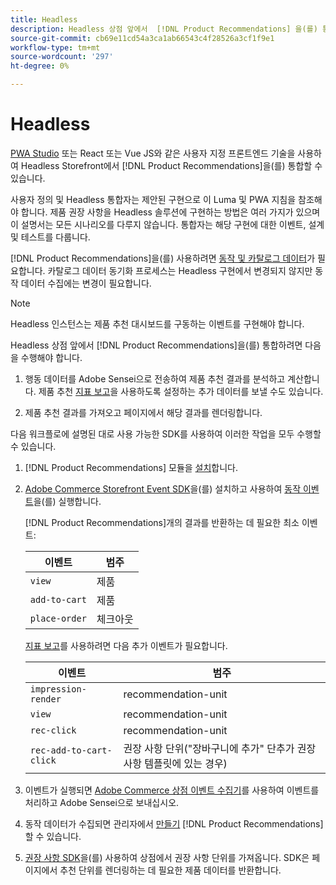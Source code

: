 ```yaml
---
title: Headless
description: Headless 상점 앞에서  [!DNL Product Recommendations] 을(를) 통합하는 방법을 알아봅니다.
source-git-commit: cb69e11cd54a3ca1ab66543c4f28526a3cf1f9e1
workflow-type: tm+mt
source-wordcount: '297'
ht-degree: 0%

---
```


# Headless

[PWA Studio](https://developer.adobe.com/commerce/pwa-studio/) 또는 React 또는 Vue JS와 같은 사용자 지정 프론트엔드 기술을 사용하여 Headless Storefront에서 [!DNL Product Recommendations]을(를) 통합할 수 있습니다.

사용자 정의 및 Headless 통합자는 제안된 구현으로 이 Luma 및 PWA 지침을 참조해야 합니다. 제품 권장 사항을 Headless 솔루션에 구현하는 방법은 여러 가지가 있으며 이 설명서는 모든 시나리오를 다루지 않습니다. 통합자는 해당 구현에 대한 이벤트, 설계 및 테스트를 다룹니다.

[!DNL Product Recommendations]을(를) 사용하려면 [동작 및 카탈로그 데이터](https://experienceleague.adobe.com/docs/commerce/product-recommendations/developer/development-overview.html?lang=ko)가 필요합니다. 카탈로그 데이터 동기화 프로세스는 Headless 구현에서 변경되지 않지만 동작 데이터 수집에는 변경이 필요합니다.

>[!NOTE]
>
>Headless 인스턴스는 제품 추천 대시보드를 구동하는 이벤트를 구현해야 합니다.

Headless 상점 앞에서 [!DNL Product Recommendations]을(를) 통합하려면 다음을 수행해야 합니다.

1. 행동 데이터를 Adobe Sensei으로 전송하여 제품 추천 결과를 분석하고 계산합니다. 제품 추천 [지표 보고](workspace.md)을 사용하도록 설정하는 추가 데이터를 보낼 수도 있습니다.

1. 제품 추천 결과를 가져오고 페이지에서 해당 결과를 렌더링합니다.

다음 워크플로에 설명된 대로 사용 가능한 SDK를 사용하여 이러한 작업을 모두 수행할 수 있습니다.

1. [!DNL Product Recommendations] 모듈을 [설치](install-configure.md)합니다.

1. [Adobe Commerce Storefront Event SDK](https://developer.adobe.com/commerce/services/shared-services/storefront-events/sdk/)을(를) 설치하고 사용하여 [동작 이벤트](https://experienceleague.adobe.com/docs/commerce/product-recommendations/developer/events.html?lang=ko)을(를) 실행합니다.

   [!DNL Product Recommendations]개의 결과를 반환하는 데 필요한 최소 이벤트:

   | 이벤트 | 범주 |
   |--- | ---|
   | `view` | 제품 |
   | `add-to-cart` | 제품 |
   | `place-order` | 체크아웃 |

   [지표 보고](workspace.md)를 사용하려면 다음 추가 이벤트가 필요합니다.

   | 이벤트 | 범주 |
   |--- | ---|
   | `impression-render` | recommendation-unit |
   | `view` | recommendation-unit |
   | `rec-click` | recommendation-unit |
   | `rec-add-to-cart-click` | 권장 사항 단위(&quot;장바구니에 추가&quot; 단추가 권장 사항 템플릿에 있는 경우) |

1. 이벤트가 실행되면 [Adobe Commerce 상점 이벤트 수집기](https://developer.adobe.com/commerce/services/shared-services/storefront-events/collector/)를 사용하여 이벤트를 처리하고 Adobe Sensei으로 보내십시오.

1. 동작 데이터가 수집되면 관리자에서 [만들기](create.md) [!DNL Product Recommendations]할 수 있습니다.

1. [권장 사항 SDK](https://developer.adobe.com/commerce/services/product-recommendations/)을(를) 사용하여 상점에서 권장 사항 단위를 가져옵니다. SDK은 페이지에서 추천 단위를 렌더링하는 데 필요한 제품 데이터를 반환합니다.

